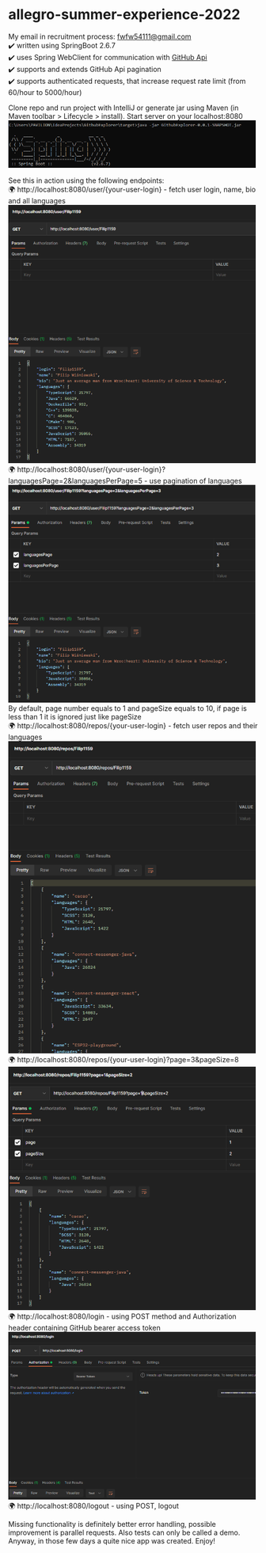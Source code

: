 # allegro-summer-experience-2022
My email in recruitment process: [fwfw54111@gmail.com](mailto:fwfw541111@gmail.com) <br>
:heavy_check_mark: written using SpringBoot 2.6.7 <br>
:heavy_check_mark: uses Spring WebClient for communication with [GitHub Api](https://api.github.com) <br>
:heavy_check_mark: supports and extends GitHub Api pagination <br>
:heavy_check_mark: supports authenticated requests, that increase request rate limit (from 60/hour to 5000/hour) <br>

Clone repo and run project with IntelliJ or generate jar using Maven (in Maven toolbar > Lifecycle > install). Start server on your localhost:8080 <br>
<img src="img/run_jar_cmd.png" width="500"/><br>

See this in action using the following endpoints: <br>
:earth_africa: http://localhost:8080/user/{your-user-login} - fetch user login, name, bio and all languages <br>
<img src="img/route1.png" width="500"/><br>
:earth_africa: http://localhost:8080/user/{your-user-login}?languagesPage=2&languagesPerPage=5 - use pagination of languages <br>
<img src="img/route3.png" width="500"/><br>
By default, page number equals to 1 and pageSize equals to 10, if page is less than 1 it is ignored just like pageSize <br>
:earth_africa: http://localhost:8080/repos/{your-user-login} - fetch user repos and their languages <br>
<img src="img/route2.png" width="500"/><br>
:earth_africa: http://localhost:8080/repos/{your-user-login}?page=3&pageSize=8 <br>
<img src="img/route4.png" width="500"/><br>
:earth_africa: http://localhost:8080/login - using POST method and Authorization header containing GitHub bearer access token <br>
<img src="img/route5.png" width="500"/><br>
:earth_africa: http://localhost:8080/logout - using POST, logout <br>

Missing functionality is definitely better error handling, possible improvement is parallel requests. Also tests can only be called a demo. Anyway, in those few days a quite nice app was created. Enjoy!